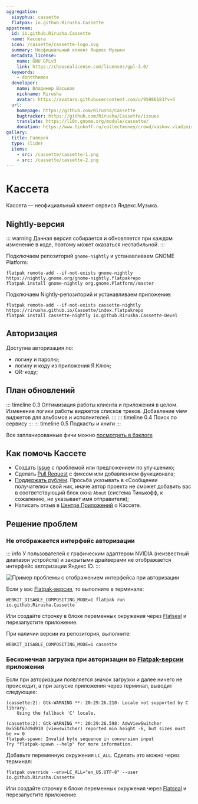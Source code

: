 ```yaml
---
aggregation:
  sisyphus: cassette
  flatpak: io.github.Rirusha.Cassette
appstream:
  id: io.github.Rirusha.Cassette
  name: Кассета
  icon: /cassette/cassette-logo.svg
  summary: Неофициальный клиент Яндекс Музыки
  metadata_license:
    name: GNU GPLv3
    link: https://choosealicense.com/licenses/gpl-3.0/
  keywords:
    - dontthemes
  developer:
    name: Владимир Васьков
    nickname: Rirusha
    avatar: https://avatars.githubusercontent.com/u/95986183?v=4
  url:
    homepage: https://github.com/Rirusha/Cassette
    bugtracker: https://github.com/Rirusha/Cassette/issues
    translate: https://l10n.gnome.org/module/cassette/
    donation: https://www.tinkoff.ru/collectmoney/crowd/vaskov.vladimir19/Uhi7d15460/
gallery:
  title: Галерея
  type: slider
  items:
    - src: /cassette/cassette-1.png
    - src: /cassette/cassette-2.png
---
```


# Кассета

Кассета — неофициальный клиент сервиса Яндекс.Музыка.

<AGWGallery />

<!--@include: @apps/.parts/install/content-repo.md-->
<!--@include: @apps/.parts/install/content-flatpak.md-->

## Nightly-версия

::: warning
Данная версия собирается и обновляется при каждом изменение в коде, поэтому может оказаться нестабильной.
:::

Подключаем репозиторий `gnome-nightly` и устанавливаем GNOME Platform:

```shell
flatpak remote-add --if-not-exists gnome-nightly https://nightly.gnome.org/gnome-nightly.flatpakrepo
flatpak install gnome-nightly org.gnome.Platform//master
```

Подключаем Nightly-репозиторий и устанавливаем приложение:

```shell
flatpak remote-add --if-not-exists cassette-nightly https://rirusha.github.io/Cassette/index.flatpakrepo
flatpak install cassette-nightly io.github.Rirusha.Cassette-Devel
```

## Авторизация

Доступна авторизация по:

- логину и паролю;
- логину и коду из приложения Я.Ключ;
- QR-коду;

## План обновлений

::: timeline 0.3
Оптимизация работы клиента и приложения в целом. Изменение логики работы виджетов списков треков. Добавление view виджетов для альбомов и исполнителей.
:::
::: timeline 0.4
Поиск по сервису
:::
::: timeline 0.5
Подкасты и книги
:::

Все запланированные фичи можно [посмотреть в бэклоге](https://github.com/users/Rirusha/projects/2)

## Как помочь Кассете

- Создать [Issue](https://github.com/Rirusha/Cassette/issues) с проблемой или предложением по улучшению;
- Сделать [Pull Request](https://github.com/Rirusha/Cassette/pulls) с фиксом или добавлением функционала;
- [Поддержать рублём](https://www.tinkoff.ru/collectmoney/crowd/vaskov.vladimir19/Uhi7d15460). Просьба указывать в «Сообщении получателю» свой ник, иначе автор проекта не сможет добавить вас в соответствующий блок окна `About` (система Тинькофф, к сожалению, не указывает имя отправителя);
- Написать отзыв в [Центре Приложений](/gnome-software) о Кассете.

## Решение проблем

### Не отображается интерфейс авторизации

::: info
У пользователей с графическим адаптером NVIDIA (неизвестный диапазон устройств) и закрытыми драйверами не отображается интерфейс авторизации Яндекс ID.
:::

![Пример проблемы с отображением интерфейса при авторизации](/cassette/cassette-3.png)

Если у вас [Flatpak-версия](/flatpak), то выполните в терминале:

```shell
WEBKIT_DISABLE_COMPOSITING_MODE=1 flatpak run io.github.Rirusha.Cassette
```

Или создайте строчку в блоке переменных окружения через [Flatseal](/flatseal) и перезапустите приложение.

При наличии версии из репозитория, выполните:

```shell
WEBKIT_DISABLE_COMPOSITING_MODE=1 cassette
```

### Бесконечная загрузка при авторизации во [Flatpak-версии](/flatpak) приложения

Если при авторизации появляется значок загрузки и далее ничего не происходит, а при запуске приложения через терминал, выводит следующее:

```shell
(cassette:2): Gtk-WARNING **: 20:29:26.210: Locale not supported by C library.
	Using the fallback 'C' locale.

(cassette:2): Gtk-WARNING **: 20:29:26.598: AdwViewSwitcher 0x55bf67d9d910 (viewswitcher) reported min height -6, but sizes must be >= 0
flatpak-spawn: Invalid byte sequence in conversion input
Try "flatpak-spawn --help" for more information.
```

Добавьте переменную окружения `LC_ALL`. Сделать это можно через терминал:

```shell
flatpak override --env=LC_ALL="en_US.UTF-8" --user io.github.Rirusha.Cassette
```

Или создайте строчку в блоке переменных окружения через [Flatseal](/flatseal) и перезапустите приложение.
